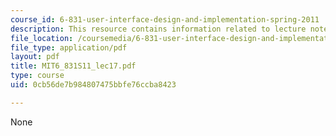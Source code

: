 ```yaml
---
course_id: 6-831-user-interface-design-and-implementation-spring-2011
description: This resource contains information related to lecture notes.
file_location: /coursemedia/6-831-user-interface-design-and-implementation-spring-2011/0cb56de7b984807475bbfe76ccba8423_MIT6_831S11_lec17.pdf
file_type: application/pdf
layout: pdf
title: MIT6_831S11_lec17.pdf
type: course
uid: 0cb56de7b984807475bbfe76ccba8423

---
```

None